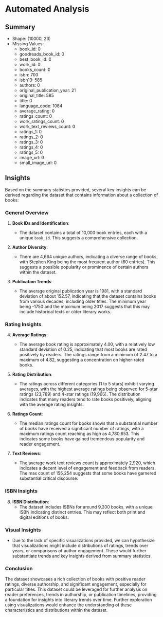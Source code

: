# Automated Analysis

## Summary
- Shape: (10000, 23)
- Missing Values:
  - book_id: 0
  - goodreads_book_id: 0
  - best_book_id: 0
  - work_id: 0
  - books_count: 0
  - isbn: 700
  - isbn13: 585
  - authors: 0
  - original_publication_year: 21
  - original_title: 585
  - title: 0
  - language_code: 1084
  - average_rating: 0
  - ratings_count: 0
  - work_ratings_count: 0
  - work_text_reviews_count: 0
  - ratings_1: 0
  - ratings_2: 0
  - ratings_3: 0
  - ratings_4: 0
  - ratings_5: 0
  - image_url: 0
  - small_image_url: 0

## Insights
Based on the summary statistics provided, several key insights can be derived regarding the dataset that contains information about a collection of books:

### General Overview

1. **Book IDs and Identification**:
   - The dataset contains a total of 10,000 book entries, each with a unique `book_id`. This suggests a comprehensive collection.

2. **Author Diversity**:
   - There are 4,664 unique authors, indicating a diverse range of books, with Stephen King being the most frequent author (60 entries). This suggests a possible popularity or prominence of certain authors within the dataset.

3. **Publication Trends**:
   - The average original publication year is 1981, with a standard deviation of about 152.57, indicating that the dataset contains books from various decades, including older titles. The minimum year being -1750 and the maximum being 2017 suggests that this may include historical texts or older literary works.

### Rating Insights

4. **Average Ratings**:
   - The average book rating is approximately 4.00, with a relatively low standard deviation of 0.25, indicating that most books are rated positively by readers. The ratings range from a minimum of 2.47 to a maximum of 4.82, suggesting a concentration on higher-rated books.

5. **Rating Distribution**:
   - The ratings across different categories (1 to 5 stars) exhibit varying averages, with the highest average ratings being observed for 5-star ratings (23,789) and 4-star ratings (19,966). The distribution indicates that many readers tend to rate books positively, aligning with the average rating insights.

6. **Ratings Count**:
   - The median ratings count for books shows that a substantial number of books have received a significant number of ratings, with a maximum ratings count reaching as high as 4,780,653. This indicates some books have gained tremendous popularity and reader engagement.

7. **Text Reviews**:
   - The average work text reviews count is approximately 2,920, which indicates a decent level of engagement and feedback from readers. The max count of 155,254 suggests that some books have garnered substantial critical discourse.

### ISBN Insights

8. **ISBN Distribution**:
   - The dataset includes ISBNs for around 9,300 books, with a unique ISBN indicating distinct entries. This may reflect both print and digital editions of books.

### Visual Insights

- Due to the lack of specific visualizations provided, we can hypothesize that visualizations might include distributions of ratings, trends over years, or comparisons of author engagement. These would further substantiate trends and key insights derived from summary statistics.

### Conclusion

The dataset showcases a rich collection of books with positive reader ratings, diverse authorship, and significant engagement, especially for particular titles. This dataset could be leveraged for further analysis on reader preferences, trends in authorship, or publication timelines, providing a foundation for insights into literary trends over time. Further exploration using visualizations would enhance the understanding of these characteristics and distributions within the dataset.
